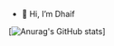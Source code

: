 - 👋 Hi, I’m Dhaif



[![Anurag's GitHub stats](https://github-readme-stats.vercel.app/api?username=DevDhaif&count_private=true&show_icons=true&theme=react)]
